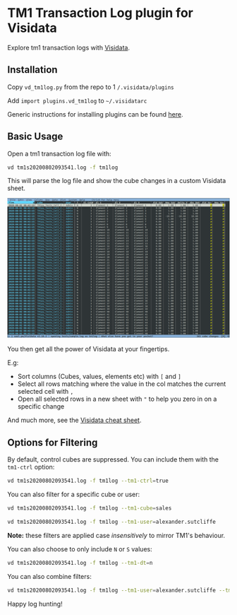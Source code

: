 # TM1 Transaction Log plugin for Visidata

Explore tm1 transaction logs with [Visidata](https://visidata.org).

## Installation

Copy `vd_tm1log.py` from the repo to 1 `/.visidata/plugins`

Add `import plugins.vd_tm1log` to `~/.visidatarc`

Generic instructions for installing plugins can be found [here](https://www.visidata.org/docs/plugins/).

## Basic Usage

Open a tm1 transaction log file with:

```sh
vd tm1s20200802093541.log -f tm1log
```

This will parse the log file and show the cube changes in a custom Visidata sheet.

![ScreenShot](screenshot.png)

You then get all the power of Visidata at your fingertips.

E.g:

* Sort columns (Cubes, values, elements etc) with `[` and `]`
* Select all rows matching where the value in the col matches the current selected cell with `,`
* Open all selected rows in a new sheet with `"` to help you zero in on a specific change

And much more, see the [Visidata cheat sheet](https://jsvine.github.io/visidata-cheat-sheet/en/).



## Options for Filtering

By default, control cubes are suppressed. You can include them with the `tm1-ctrl` option:

```sh
vd tm1s20200802093541.log -f tm1log --tm1-ctrl=true
```

You can also filter for a specific cube or user:

```sh
vd tm1s20200802093541.log -f tm1log --tm1-cube=sales
```

```sh
vd tm1s20200802093541.log -f tm1log --tm1-user=alexander.sutcliffe
```
**Note:** these filters are applied case _insensitively_ to mirror TM1's behaviour.

You can also choose to only include `N` or `S` values:

```sh
vd tm1s20200802093541.log -f tm1log --tm1-dt=n
```

You can also combine filters:

```sh
vd tm1s20200802093541.log -f tm1log --tm1-user=alexander.sutcliffe --tm1-cube=sales
```

Happy log hunting!
